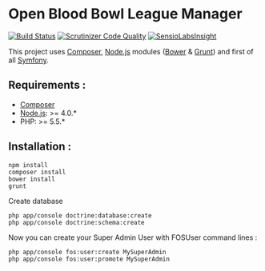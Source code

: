 Open Blood Bowl League Manager
=====
[![Build Status](https://travis-ci.org/kumulo/obblm.svg?branch=dev)](https://travis-ci.org/kumulo/obblm) [![Scrutinizer Code Quality](https://scrutinizer-ci.com/g/kumulo/obblm/badges/quality-score.png?b=dev)](https://scrutinizer-ci.com/g/kumulo/obblm/?branch=dev) [![SensioLabsInsight](https://insight.sensiolabs.com/projects/845b5376-4b2f-4725-a538-0cd30c54b742/mini.png)](https://insight.sensiolabs.com/projects/845b5376-4b2f-4725-a538-0cd30c54b742)

This project uses [Composer], [Node.js] modules ([Bower] & [Grunt]) and first of all [Symfony].

## Requirements :
- [Composer]
- [Node.js]: >= 4.0.*
- PHP: >= 5.5.*

## Installation :
    npm install
    composer install
    bower install
    grunt
Create database

    php app/console doctrine:database:create
    php app/console doctrine:schema:create
Now you can create your Super Admin User with FOSUser command lines :

    php app/console fos:user:create MySuperAdmin
    php app/console fos:user:promote MySuperAdmin

[Composer]: <http://Composer.org>
[Node.js]: <https://nodejs.org>
[Bower]: <http://bower.io>
[Grunt]: <http://gruntjs.com>
[Symfony]: <http://symfony.com>
